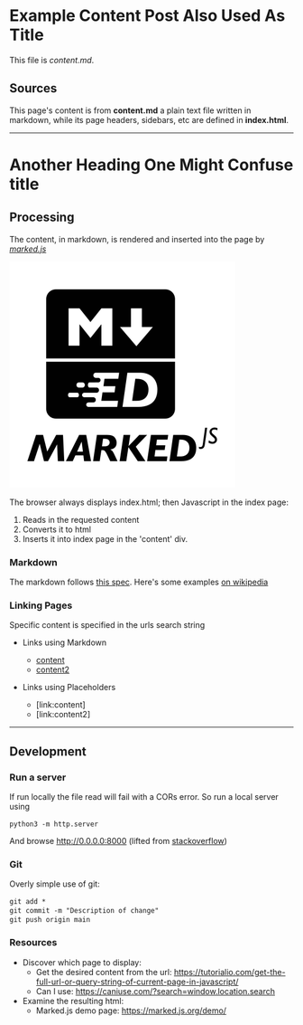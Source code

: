 # Example Content Post Also Used As Title

This file is *content.md*.

## Sources

This page's content is from **content.md** a plain text file written in markdown, while its
page headers, sidebars, etc are defined in **index.html**.

------

# Another Heading One Might Confuse title

## Processing

The content, in markdown, is rendered and inserted into the page by [*marked.js*](https://marked.js.org)

![Image](marked-logo.svg "icon")

The browser always displays index.html; then Javascript in the index page:

1. Reads in the requested content
1. Converts it to html
1. Inserts it into index page in the 'content' div.

### Markdown

The markdown follows [this spec](https://daringfireball.net/projects/markdown/syntax).
Here's some examples [on wikipedia](https://en.wikipedia.org/wiki/Markdown#Examples)


### Linking Pages

Specific content is specified in the urls search string

* Links using Markdown
  * [content](index.html?page=content.md)
  * [content2](index.html?page=content2.md)

* Links using Placeholders
  * [link:content]
  * [link:content2]


------

## Development

### Run a server

If run locally the file read will fail with a CORs error.
So run a local server using

    python3 -m http.server

And browse http://0.0.0.0:8000
(lifted from [stackoverflow](https://stackoverflow.com/questions/10752055/cross-origin-requests-are-only-supported-for-http-error-when-loading-a-local))

### Git

Overly simple use of git:

    git add *
    git commit -m "Description of change"
    git push origin main

### Resources

* Discover which page to display:
  * Get the desired content from the url: https://tutorialio.com/get-the-full-url-or-query-string-of-current-page-in-javascript/
  * Can I use: https://caniuse.com/?search=window.location.search
* Examine the resulting html:
  * Marked.js demo page: https://marked.js.org/demo/

